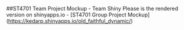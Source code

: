 ##ST4701 Team Project Mockup - Team Shiny
Please is the rendered version on shinyapps.io - [ST4701 Group Project Mockup] (https://kedarp.shinyapps.io/old_faithful_dynamic/)
